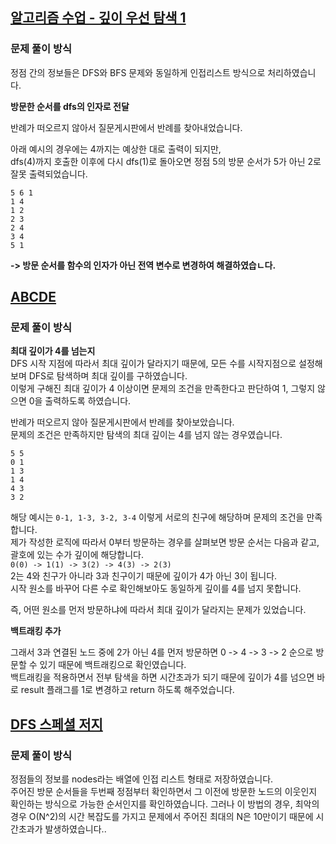 ## [알고리즘 수업 - 깊이 우선 탐색 1](https://www.acmicpc.net/problem/24479)

### 문제 풀이 방식

정점 간의 정보들은 DFS와 BFS 문제와 동일하게 인접리스트 방식으로 처리하였습니다.

**방문한 순서를 dfs의 인자로 전달**

반례가 떠오르지 않아서 질문게시판에서 반례를 찾아내었습니다.

아래 예시의 경우에는 4까지는 예상한 대로 출력이 되지만,   
dfs(4)까지 호출한 이후에 다시 dfs(1)로 돌아오면 정점 5의 방문 순서가 5가 아닌 2로 잘못 출력되었습니다.

```
5 6 1
1 4
1 2
2 3
2 4
3 4
5 1 
```
**-> 방문 순서를 함수의 인자가 아닌 전역 변수로 변경하여 해결하였습ㄴ다.**

## [ABCDE](https://www.acmicpc.net/problem/13023)
### 문제 풀이 방식
**최대 깊이가 4를 넘는지**  
DFS 시작 지점에 따라서 최대 깊이가 달라지기 때문에, 모든 수를 시작지점으로 설정해보며 DFS로 탐색하며 최대 깊이를 구하였습니다.  
이렇게 구해진 최대 깊이가 4 이상이면 문제의 조건을 만족한다고 판단하여 1, 그렇지 않으면 0을 출력하도록 하였습니다.  

반례가 떠오르지 않아 질문게시판에서 반례를 찾아보았습니다.  
문제의 조건은 만족하지만 탐색의 최대 깊이는 4를 넘지 않는 경우였습니다.
```
5 5
0 1
1 3
1 4
4 3
3 2
```
해당 예시는 `0-1, 1-3, 3-2, 3-4` 이렇게 서로의 친구에 해당하며 문제의 조건을 만족합니다.  
제가 작성한 로직에 따라서 0부터 방문하는 경우를 살펴보면 방문 순서는 다음과 같고, 괄호에 있는 수가 깊이에 해당합니다.  
`0(0) -> 1(1) -> 3(2) -> 4(3) -> 2(3)`  
2는 4와 친구가 아니라 3과 친구이기 때문에 깊이가 4가 아닌 3이 됩니다.  
시작 원소를 바꾸어 다른 수로 확인해보아도 동일하게 깊이를 4를 넘지 못합니다.  

즉, 어떤 원소를 먼저 방문하냐에 따라서 최대 깊이가 달라지는 문제가 있었습니다.


**백트래킹 추가**  

그래서 3과 연결된 노드 중에 2가 아닌 4를 먼저 방문하면 0 -> 4 -> 3 -> 2 순으로 방문할 수 있기 때문에 백트래킹으로 확인였습니다.  
백트래킹을 적용하면서 전부 탐색을 하면 시간초과가 되기 때문에 깊이가 4를 넘으면 바로 result 플래그를 1로 변경하고 return 하도록 해주었습니다.


## [DFS 스페셜 저지](https://www.acmicpc.net/problem/16964)
### 문제 풀이 방식
정점들의 정보를 nodes라는 배열에 인접 리스트 형태로 저장하였습니다.  
주어진 방문 순서들을 두번째 정점부터 확인하면서 그 이전에 방문한 노드의 이웃인지 확인하는 방식으로 가능한 순서인지를 확인하였습니다.
그러나 이 방법의 경우, 최악의 경우 O(N^2)의 시간 복잡도를 가지고 문제에서 주어진 최대의 N은 10만이기 때문에 시간초과가 발생하였습니다..


